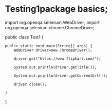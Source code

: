 # Testing1package basics;

import org.openqa.selenium.WebDriver;
import org.openqa.selenium.chrome.ChromeDriver;

public class Test1 {

	public static void main(String[] args) {
		WebDriver driver=new ChromeDriver();
		
		driver.get("https://www.flipkart.com/");
		
		System.out.println(driver.getTitle());
		
		System.out.println(driver.getCurrentUrl());
		
		driver.close();

	}

}
